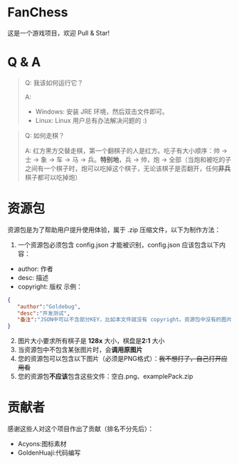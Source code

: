 # FanChess
这是一个游戏项目，欢迎 Pull & Star!

# Q & A
> Q: 我该如何运行它？
> 
> A:
> + Windows: 安装 JRE 环境，然后双击文件即可。
> + Linux: Linux 用户总有办法解决问题的 :)

> Q: 如何走棋？
> 
> A: 红方黑方交替走棋，第一个翻棋子的人是红方。吃子有大小顺序：帅 -> 士 -> 象 -> 车 -> 马 -> 兵。__特别地__，兵 -> 帅，炮 -> 全部（当炮和被吃的子之间有一个棋子时，炮可以吃掉这个棋子，无论该棋子是否翻开，任何**非兵**棋子都可以吃掉炮）

# 资源包
资源包是为了帮助用户提升使用体验，属于 .zip 压缩文件，以下为制作方法：
1. 一个资源包必须包含 config.json 才能被识别，config.json 应该包含以下内容：
 + author: 作者
 + desc: 描述
 + copyright: 版权
 示例：
 ```json
 {
	"author":"Goldebug",
	"desc":"开发测试",
	"备注":"JSON中可以不含部分KEY，比如本文件就没有 copyright。资源包中没有的图片将调用系统的图片。"
}
 ```
2. 图片大小要求所有棋子是 **128x** 大小，棋盘是**2:1** 大小
3. 当资源包中不包含某张图片时，会**调用原图片**
4. 您的资源包可以包含以下图片（必须是PNG格式）：<del>我不想打了，自己打开应用看</del>
5. 您的资源包**不应该**包含这些文件：空白.png、examplePack.zip

# 贡献者
感谢这些人对这个项目作出了贡献（排名不分先后）：
 + Acyons:图标素材
 + GoldenHuaji:代码编写
